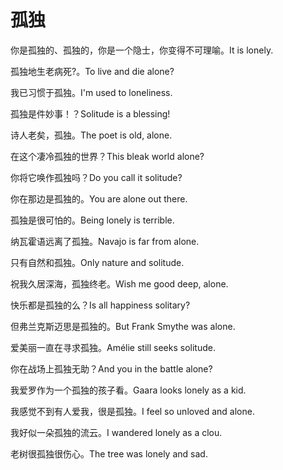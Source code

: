 # 孤独

<p><span class="chinese">你是孤独的、孤独的，你是一个隐士，你变得不可理喻。</span><span class="english">It is lonely.</span></p>

<p><span class="chinese">孤独地生老病死?。</span><span class="english">To live and die alone?</span></p>

<p><span class="chinese">我已习惯于孤独。</span><span class="english">I'm used to loneliness.</span></p>

<p><span class="chinese">孤独是件妙事！？</span><span class="english">Solitude is a blessing!</span></p>

<p><span class="chinese">诗人老矣，孤独。</span><span class="english">The poet is old, alone.</span></p>

<p><span class="chinese">在这个凄冷孤独的世界？</span><span class="english">This bleak world alone?</span></p>

<p><span class="chinese">你将它唤作孤独吗？</span><span class="english">Do you call it solitude?</span></p>

<p><span class="chinese">你在那边是孤独的。</span><span class="english">You are alone out there.</span></p>

<p><span class="chinese">孤独是很可怕的。</span><span class="english">Being lonely is terrible.</span></p>

<p><span class="chinese">纳瓦霍语远离了孤独。</span><span class="english">Navajo is far from alone.</span></p>

<p><span class="chinese">只有自然和孤独。</span><span class="english">Only nature and solitude.</span></p>

<p><span class="chinese">祝我久居深海，孤独终老。</span><span class="english">Wish me good deep, alone.</span></p>

<p><span class="chinese">快乐都是孤独的么？</span><span class="english">Is all happiness solitary?</span></p>

<p><span class="chinese">但弗兰克斯迈思是孤独的。</span><span class="english">But Frank Smythe was alone.</span></p>

<p><span class="chinese">爱美丽一直在寻求孤独。</span><span class="english">Amélie still seeks solitude.</span></p>

<p><span class="chinese">你在战场上孤独无助？</span><span class="english">And you in the battle alone?</span></p>

<p><span class="chinese">我爱罗作为一个孤独的孩子看。</span><span class="english">Gaara looks lonely as a kid.</span></p>

<p><span class="chinese">我感觉不到有人爱我，很是孤独。</span><span class="english">I feel so unloved and alone.</span></p>

<p><span class="chinese">我好似一朵孤独的流云。</span><span class="english">I wandered lonely as a clou.</span></p>

<p><span class="chinese">老树很孤独很伤心。</span><span class="english">The tree was lonely and sad.</span></p>

